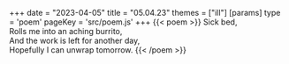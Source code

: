 +++
date = "2023-04-05"
title = "05.04.23"
themes = ["ill"]
[params]
  type = 'poem'
  pageKey = 'src/poem.js'
+++
{{< poem >}}
Sick bed,  
Rolls me into an aching burrito,  
And the work is left for another day,  
Hopefully I can unwrap tomorrow.
{{< /poem >}}
